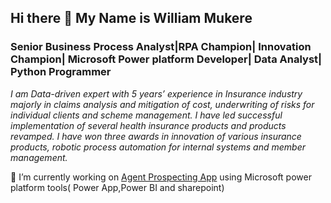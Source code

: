 ## Hi there 👋 My Name is William Mukere

### Senior Business Process Analyst|RPA Champion| Innovation Champion| Microsoft Power platform Developer| Data Analyst| Python Programmer

_I am Data-driven expert with 5 years’ experience in Insurance industry majorly in claims analysis and mitigation of cost, underwriting of risks for individual clients and scheme management. I have led successful implementation of several health insurance products and products revamped. I have won three awards in innovation of various insurance products, robotic process automation for internal systems and member management._

🔭 I’m currently working on [Agent Prospecting App](https://github.com/william-mukere/Agent-Prospecting-App) using Microsoft power platform tools( Power App,Power BI and sharepoint)

<!--
**william-mukere/william-mukere** is a ✨ _special_ ✨ repository because its `README.md` (this file) appears on your GitHub profile.

Here are some ideas to get you started:

 🔭 I’m currently working on
- 🌱 I’m currently learning ...
- 👯 I’m looking to collaborate on ...
- 🤔 I’m looking for help with ...
- 💬 Ask me about ...
- 📫 How to reach me: ...
- 😄 Pronouns: ...
- ⚡ Fun fact: ...
-->
